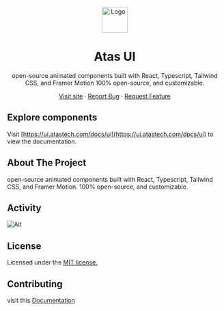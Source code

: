<div align="center">
  <a href="https://github.com/ataastech/atas-ui">

 <img src="https://avatars.githubusercontent.com/u/168239101?v=4" alt="Logo" width="60" height="60">

  </a>
  <h1 align="center">Atas UI</h1>
  <p align="center">
   open-source animated components built with React, Typescript, Tailwind CSS, and Framer Motion
100% open-source, and customizable.
  </p>
  <p>
    
   <a href="https://ui.atastech.com/">Visit site</a>
    ·
    <a href="https://github.com/ataastech/atas-ui/issues">Report Bug</a>
    ·
    <a href="https://github.com/ataastech/atas-ui/issues">Request Feature</a>
  </p>

</div>

<!-- ABOUT THE PROJECT -->

## Explore components

Visit [https://ui.atastech.com/docs/ui](https://ui.atastech.com/dpcs/ui) to view the documentation.

## About The Project

open-source animated components built with React, Typescript, Tailwind CSS, and Framer Motion.
100% open-source, and customizable.

## Activity

![Alt](https://repobeats.axiom.co/api/embed/9c8cf311af72e94744c0f56fdef123bc44e52fb2.svg "Repobeats analytics image")

## License

Licensed under the [MIT license.](https://github.com/atastech/atas-ui/blob/main/LICENSE)

## Contributing

visit this [Documentation](https://github.com/atastech/atas-ui/blob/main/CONTRIBUTING.md)
